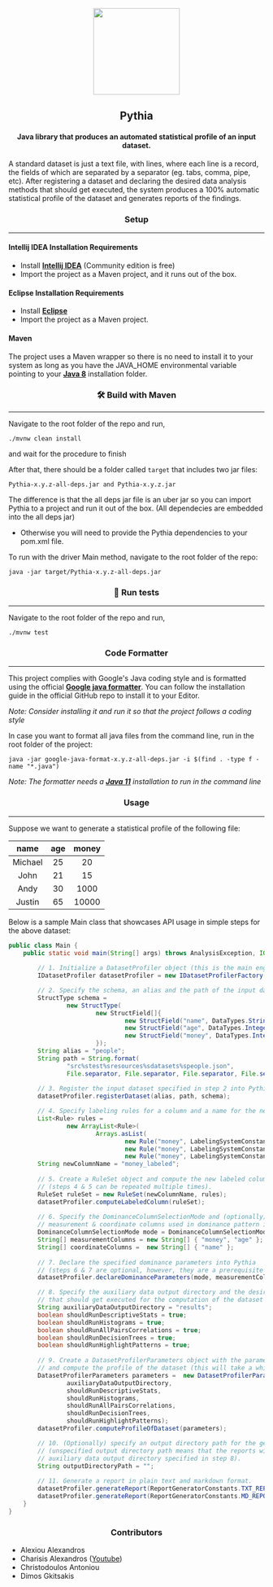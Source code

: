 <p align="center"> 
    <img height=170 src="https://cdn.discordapp.com/attachments/326432556037832704/936299117766926406/logo3.png"/> 
</p>

## <div align="center">Pythia</div>

#### <div align="center">Java library that produces an automated statistical profile of an input dataset.</div>

A standard dataset is just a text file, with lines, where each line is a record, the fields of which are separated by a
separator (eg. tabs, comma, pipe, etc). After registering a dataset and declaring the desired data analysis methods that should get executed, the system produces a 100% automatic statistical profile of the dataset and generates reports of the findings.

### <div align="center">Setup</div>

---

#### Intellij IDEA Installation Requirements

- Install [**Intellij IDEA**](https://www.jetbrains.com/idea/download/#section=windows) (Community edition is free)
- Import the project as a Maven project, and it runs out of the box.

#### Eclipse Installation Requirements

- Install [**Eclipse**](https://www.eclipse.org/downloads/)
- Import the project as a Maven project.

#### Maven

The project uses a Maven wrapper so there is no need to install it to your system as long as you have the JAVA_HOME
environmental variable pointing to your [**Java 8**](https://www.oracle.com/java/technologies/downloads/archive/) installation
folder.

### <div align="center">🛠️ Build with Maven</div>

---

Navigate to the root folder of the repo and run,

~~~~
./mvnw clean install
~~~~

and wait for the procedure to finish

After that, there should be a folder called `target` that includes two jar files:

~~~~
Pythia-x.y.z-all-deps.jar and Pythia-x.y.z.jar
~~~~

The difference is that the all deps jar file is an uber jar so you can import Pythia to a project and run it out of the
box. (All dependecies are embedded into the all deps jar)

* Otherwise you will need to provide the Pythia dependencies to your pom.xml file.

To run with the driver Main method, navigate to the root folder of the repo:

~~~~
java -jar target/Pythia-x.y.z-all-deps.jar
~~~~

### <div align="center">🧪 Run tests</div>

---

Navigate to the root folder of the repo and run,

~~~~
./mvnw test
~~~~

### <div align="center">Code Formatter</div>

---

This project complies with Google's Java coding style and is formatted using the official [**Google java
formatter**](https://github.com/google/google-java-format). You can follow the installation guide in the official GitHub
repo to install it to your Editor.

_Note:  Consider installing it and run it so that the project follows a coding style_

In case you want to format all java files from the command line, run in the root folder of the project:

~~~~shell
java -jar google-java-format-x.y.z-all-deps.jar -i $(find . -type f -name "*.java")
~~~~

_Note: The formatter needs a [**Java 11**](https://www.oracle.com/java/technologies/downloads/#java11) installation to
run in the command line_

### <div align="center">Usage</div>

---
Suppose we want to generate a statistical profile of the following file:

|  name   | age | money |
|:-------:|:---:|:-----:|
| Michael | 25  |  20   |
|  John   | 21  |  15   |
|  Andy   | 30  | 1000  |
| Justin  | 65  | 10000 |

Below is a sample Main class that showcases API usage in simple steps for the above dataset:

```java
public class Main {
	public static void main(String[] args) throws AnalysisException, IOException {
		
        // 1. Initialize a DatasetProfiler object (this is the main engine interface of Pythia).
        IDatasetProfiler datasetProfiler = new IDatasetProfilerFactory().createDatasetProfiler();

        // 2. Specify the schema, an alias and the path of the input dataset.
        StructType schema =
                new StructType(
                        new StructField[]{
                                new StructField("name", DataTypes.StringType, true, Metadata.empty()),
                                new StructField("age", DataTypes.IntegerType, true, Metadata.empty()),
                                new StructField("money", DataTypes.IntegerType, true, Metadata.empty()),
                        });
        String alias = "people";
        String path = String.format(
                "src%stest%sresources%sdatasets%speople.json",
                File.separator, File.separator, File.separator, File.separator);
        
        // 3. Register the input dataset specified in step 2 into Pythia.
        datasetProfiler.registerDataset(alias, path, schema);

        // 4. Specify labeling rules for a column and a name for the new labeled column.
        List<Rule> rules =
                new ArrayList<Rule>(
                        Arrays.asList(
                                new Rule("money", LabelingSystemConstants.LEQ, 20, "poor"),
                                new Rule("money", LabelingSystemConstants.LEQ, 1000, "mid"),
                                new Rule("money", LabelingSystemConstants.GT, 1000, "rich")));
        String newColumnName = "money_labeled";
        
        // 5. Create a RuleSet object and compute the new labeled column
        // (steps 4 & 5 can be repeated multiple times).
        RuleSet ruleSet = new RuleSet(newColumnName, rules);
        datasetProfiler.computeLabeledColumn(ruleSet);
        
        // 6. Specify the DominanceColumnSelectionMode and (optionally) a list of 
        // measurement & coordinate columns used in dominance pattern identification.
        DominanceColumnSelectionMode mode = DominanceColumnSelectionMode.USER_SPECIFIED_ONLY;
        String[] measurementColumns = new String[] { "money", "age" };
        String[] coordinateColumns =  new String[] { "name" };
        
        // 7. Declare the specified dominance parameters into Pythia
        // (steps 6 & 7 are optional, however, they are a prerequisite for highlight patterns identification).
    	datasetProfiler.declareDominanceParameters(mode, measurementColumns, coordinateColumns);

    	// 8. Specify the auxiliary data output directory and the desired parts of the analysis procedure 
    	// that should get executed for the computation of the dataset profile.
    	String auxiliaryDataOutputDirectory = "results";
    	boolean shouldRunDescriptiveStats = true;
    	boolean shouldRunHistograms = true;
    	boolean shouldRunAllPairsCorrelations = true;
    	boolean shouldRunDecisionTrees = true;
    	boolean shouldRunHighlightPatterns = true;
        
        // 9. Create a DatasetProfilerParameters object with the parameters specified in step 8
        // and compute the profile of the dataset (this will take a while for big datasets).
        DatasetProfilerParameters parameters =  new DatasetProfilerParameters(
        		auxiliaryDataOutputDirectory,
                shouldRunDescriptiveStats,
                shouldRunHistograms,
                shouldRunAllPairsCorrelations,
                shouldRunDecisionTrees,
                shouldRunHighlightPatterns);
        datasetProfiler.computeProfileOfDataset(parameters);

        // 10. (Optionally) specify an output directory path for the generated reports
        // (unspecified output directory path means that the reports will be generated under the 
        // auxiliary data output directory specified in step 8).
        String outputDirectoryPath = "";
        
        // 11. Generate a report in plain text and markdown format.
        datasetProfiler.generateReport(ReportGeneratorConstants.TXT_REPORT, outputDirectoryPath);
        datasetProfiler.generateReport(ReportGeneratorConstants.MD_REPORT, outputDirectoryPath);
    }
}
```

### <div align="center"> Contributors </div>
- Alexiou Alexandros
- Charisis Alexandros ([Youtube](https://youtu.be/QhAO9OIl6Cg))
- Christodoulos Antoniou
- Dimos Gkitsakis